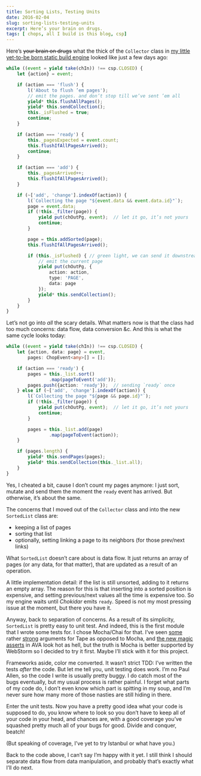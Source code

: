 ```yaml
---
title: Sorting Lists, Testing Units
date: 2016-02-04
slug: sorting-lists-testing-units
excerpt: Here’s your brain on drugs.
tags: [ chops, all I build is this blog, csp]
---
```


Here’s ~~your brain on drugs~~ what the thick of the `Collector` class in [my little yet-to-be born static build engine](https://github.com/hoichi/chops) looked like just a few days ago:

```typescript
while ((event = yield take(chIn)) !== csp.CLOSED) {
    let {action} = event;

    if (action === 'flush') {
        l('About to flush ’em pages');
        // emit the pages. and don’t stop till we’ve sent ’em all
        yield* this.flushAllPages();
        yield* this.sendCollection();
        this._isFlushed = true;
        continue;
    }

    if (action === 'ready') {
        this._pagesExpected = event.count;
        this.flushIfAllPagesArrived();
        continue;
    }

    if (action === 'add') {
        this._pagesArrived++;
        this.flushIfAllPagesArrived();
    }

    if (~['add', 'change'].indexOf(action)) {
        l(`Collecting the page "${event.data && event.data.id}"`);
        page = event.data;
        if (!this._filter(page)) {
            yield put(chOutPg, event);  // let it go, it’s not yours
            continue;
        }

        page = this.addSorted(page);
        this.flushIfAllPagesArrived();

        if (this._isFlushed) { // green light, we can send it downstream
            // emit the current page
            yield put(chOutPg, {
                action: action,
                type: 'PAGE',
                data: page
            });
            yield* this.sendCollection();
        }
    }
}
```

Let’s not go into _all_ the scary details. What matters now is that the class had too much concerns: data flow, data conversion &c. And this is what the same cycle looks today:

```typescript
while ((event = yield take(chIn)) !== csp.CLOSED) {
    let {action, data: page} = event,
        pages: ChopEvent<any>[] = [];

    if (action === 'ready') {
        pages = this._list.sort()
                .map(pageToEvent('add'));
        pages.push({action: 'ready'});  // sending `ready` once
    } else if (~['add', 'change'].indexOf(action)) {
        l(`Collecting the page "${page && page.id}"`);
        if (!this._filter(page)) {
            yield put(chOutPg, event);  // let it go, it’s not yours
            continue;
        }

        pages = this._list.add(page)
                .map(pageToEvent(action));
    }

    if (pages.length) {
        yield* this.sendPages(pages);
        yield* this.sendCollection(this._list.all);
    }
}
```

Yes, I cheated a bit, cause I don’t count my pages anymore: I just sort, mutate and send them the moment the `ready` event has arrived. But otherwise, it’s about the same.

The concerns that I moved out of the `Collector` class and into the new `SortedList` class are:

- keeping a list of pages
- sorting that list
- optionally, setting linking a page to its neighbors (for those prev/next links)

What `SortedList` doesn’t care about is data flow. It just returns an array of pages (or any data, for that matter), that are updated as a result of an operation.

A little implementation detail: if the list is still unsorted, adding to it returns an empty array. The reason for this is that inserting into a sorted position is expensive, and setting previous/next values all the time is expensive too. So my engine waits until _Chokidar_ emits `ready`. Speed is not my most pressing issue at the moment, but there you have it.

Anyway, back to separation of concerns. As a result of its simplicity, `SortedList` is pretty easy to unit test. And indeed, this is the first module that I wrote some tests for. I chose Mocha/Chai for that. I’ve seen [some](https://github.com/ChiperSoft/tape-vs-mocha) rather [strong](https://medium.com/javascript-scene/why-i-use-tape-instead-of-mocha-so-should-you-6aa105d8eaf4#.7t1nyzcip) arguments for Tape as opposed to Mocha, and [the new magic asserts](https://github.com/avajs/ava/releases/tag/v0.18.0) in AVA look hot as hell, but the truth is Mocha is better supported by WebStorm so I decided to try it first. Maybe I’ll stick with it for this project.

Frameworks aside, color me converted. It wasn’t strict TDD: I’ve written the tests _after_ the code. But let me tell you, unit testing does work. I’m no Paul Allen, so the code I write is usually pretty buggy. I do catch most of the bugs eventually, but my usual process is rather painful. I forget what parts of my code do, I don’t even know which part is spitting in my soup, and I’m never sure how many more of those nasties are still hiding in there.

Enter the unit tests. Now you have a pretty good idea what your code is supposed to do, you know where to look so you don’t have to keep all of your code in your head, and chances are, with a good coverage you’ve squashed pretty much all of your bugs for good. Divide and conquer, beatch!

(But speaking of coverage, I’ve yet to try Istanbul or what have you.)

Back to the code above, I can’t say I’m happy with it yet. I still think I should separate data flow from data manipulation, and probably that’s exactly what I’ll do next.